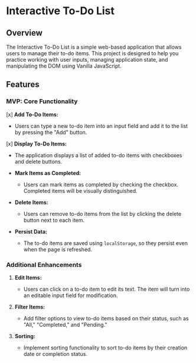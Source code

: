 # Interactive To-Do List

## Overview

The Interactive To-Do List is a simple web-based application that allows users to manage their to-do items. This project is designed to help you practice working with user inputs, managing application state, and manipulating the DOM using Vanilla JavaScript.

## Features

### MVP: Core Functionality

[x] **Add To-Do Items:**

- Users can type a new to-do item into an input field and add it to the list by pressing the "Add" button.

[x] **Display To-Do Items:**

- The application displays a list of added to-do items with checkboxes and delete buttons.

- **Mark Items as Completed:**

  - Users can mark items as completed by checking the checkbox. Completed items will be visually distinguished.

- **Delete Items:**

  - Users can remove to-do items from the list by clicking the delete button next to each item.

- **Persist Data:**
  - The to-do items are saved using `localStorage`, so they persist even when the page is refreshed.

### Additional Enhancements

1. **Edit Items:**

   - Users can click on a to-do item to edit its text. The item will turn into an editable input field for modification.

2. **Filter Items:**

   - Add filter options to view to-do items based on their status, such as "All," "Completed," and "Pending."

3. **Sorting:**
   - Implement sorting functionality to sort to-do items by their creation date or completion status.
